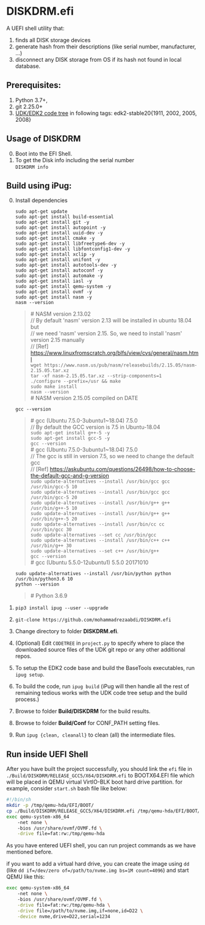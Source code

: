 DISKDRM.efi
===
A UEFI shell utility that:
1. finds all DISK storage devices
2. generate hash from their descriptions (like serial number, manufacturer, ...)
3. disconnect any DISK storage from OS if its hash not found in local database.


## Prerequisites:
1. Python 3.7+,
2. git 2.25.0+
3. [UDK/EDK2 code tree](https://github.com/tianocore/edk2) in following tags: edk2-stable20{1911, 2002, 2005, 2008}

## Usage of DISKDRM
0. Boot into the EFI Shell.<br>
1. To get the Disk info including the serial number<br>
    `DISKDRM info`

## Build using iPug:
0. Install dependencies

	`sudo apt-get update` <br>
	`sudo apt-get install build-essential` <br>
	`sudo apt-get install git -y` <br>
	`sudo apt-get install autopoint -y` <br>
	`sudo apt-get install uuid-dev -y` <br>
	`sudo apt-get install cmake -y` <br>
	`sudo apt-get install libfreetype6-dev -y` <br>
	`sudo apt-get install libfontconfig1-dev -y` <br>
	`sudo apt-get install xclip -y` <br>
	`sudo apt-get install unifont -y` <br>
	`sudo apt-get install autotools-dev -y` <br>
	`sudo apt-get install autoconf -y` <br>
	`sudo apt-get install automake -y` <br>
	`sudo apt-get install iasl -y` <br>
	`sudo apt-get install qemu-system -y` <br>
    `sudo apt-get install ovmf -y` <br>
	`sudo apt-get install nasm -y` <br>
	`nasm --version` <br>
	> \# NASM version 2.13.02 <br>
        // By default 'nasm' version 2.13 will be installed  in ubuntu 18.04 but <br>
		// we need 'nasm' version 2.15. So, we need to install 'nasm' version 2.15 manually <br>
		// [Ref] https://www.linuxfromscratch.org/blfs/view/cvs/general/nasm.html <br>
        `wget https://www.nasm.us/pub/nasm/releasebuilds/2.15.05/nasm-2.15.05.tar.xz` <br>
        `tar -xf nasm-2.15.05.tar.xz --strip-components=1` <br>
        `./configure --prefix=/usr && make` <br>
        `sudo make install` <br>
        `nasm --version` <br>
            # NASM version 2.15.05 compiled on DATE

    `gcc --version` <br>
	> \# gcc (Ubuntu 7.5.0-3ubuntu1~18.04) 7.5.0 <br>
	    // By default the GCC version is 7.5 in Ubuntu-18.04 <br>
        `sudo apt-get install g++-5 -y` <br>
        `sudo apt-get install gcc-5 -y` <br>
        `gcc --version` <br>
            # gcc (Ubuntu 7.5.0-3ubuntu1~18.04) 7.5.0 <br>
            // The gcc is still in version 7.5, so we need to change the default gcc <br>
            // [Ref] https://askubuntu.com/questions/26498/how-to-choose-the-default-gcc-and-g-version <br>
        `sudo update-alternatives --install /usr/bin/gcc gcc /usr/bin/gcc-5 10` <br>
        `sudo update-alternatives --install /usr/bin/gcc gcc /usr/bin/gcc-5 20` <br>
        `sudo update-alternatives --install /usr/bin/g++ g++ /usr/bin/g++-5 10` <br>
        `sudo update-alternatives --install /usr/bin/g++ g++ /usr/bin/g++-5 20` <br>
        `sudo update-alternatives --install /usr/bin/cc cc /usr/bin/gcc 30` <br>
        `sudo update-alternatives --set cc /usr/bin/gcc` <br>
        `sudo update-alternatives --install /usr/bin/c++ c++ /usr/bin/g++ 30` <br>
        `sudo update-alternatives --set c++ /usr/bin/g++` <br>
        `gcc --version` <br>
            # gcc (Ubuntu 5.5.0-12ubuntu1) 5.5.0 20171010

    `sudo update-alternatives --install /usr/bin/python python /usr/bin/python3.6 10` <br>
	`python --version` <br>
	> \# Python 3.6.9

1. `pip3 install ipug --user --upgrade`
2. `git-clone https://github.com/mohammadrezaabdi/DISKDRM.efi`
3. Change directory to folder **DISKDRM.efi**.
4. (Optional) Edit `CODETREE` in `project.py` to specify where to place the downloaded source files of the UDK git repo or any other additional repos.
5. To setup the EDK2 code base and build the BaseTools executables, run `ipug setup`.
6. To build the code, run `ipug build` (iPug will then handle all the rest of remaining tedious works with the UDK code tree setup and the build process.)
7. Browse to folder **Build/DISKDRM** for the build results.
8. Browse to folder **Build/Conf** for CONF_PATH setting files.
9. Run `ipug {clean, cleanall}` to clean (all) the intermediate files.

## Run inside UEFI Shell

After you have built the project successfully, you should link the `efi` file in `./Build/DISKDRM/RELEASE_GCC5/X64/DISKDRM.efi` to BOOTX64.EFI file which will be placed in QEMU virtual VirtIO-BLK boot hard drive partition. for example, consider `start.sh` bash file like below:

```bash
#!/bin/sh
mkdir -p /tmp/qemu-hda/EFI/BOOT/
cp ./Build/DISKDRM/RELEASE_GCC5/X64/DISKDRM.efi /tmp/qemu-hda/EFI/BOOT/
exec qemu-system-x86_64
	-net none \        
	-bios /usr/share/ovmf/OVMF.fd \
    -drive file=fat:rw:/tmp/qemu-hda
```

As you have entered UEFI shell, you can run project commands as we have mentioned before.

if you want to add a virtual hard drive, you can create the image using ‍`dd` (like `dd if=/dev/zero of=/path/to/nvme.img bs=1M count=4096`) and start QEMU like this:

```bash
exec qemu-system-x86_64
	-net none \        
	-bios /usr/share/ovmf/OVMF.fd \
    -drive file=fat:rw:/tmp/qemu-hda \
    -drive file=/path/to/nvme.img,if=none,id=D22 \
    -device nvme,drive=D22,serial=1234
```
